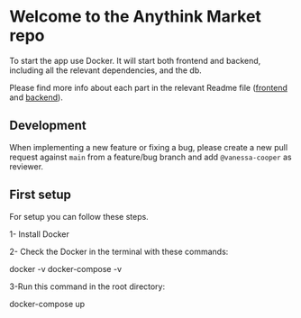 # Welcome to the Anythink Market repo

To start the app use Docker. It will start both frontend and backend, including all the relevant dependencies, and the db.

Please find more info about each part in the relevant Readme file ([frontend](frontend/readme.md) and [backend](backend/README.md)).

## Development

When implementing a new feature or fixing a bug, please create a new pull request against `main` from a feature/bug branch and add `@vanessa-cooper` as reviewer.

## First setup

For setup you can follow these steps.

1- Install Docker

2- Check the Docker in the terminal with these commands:

docker -v
docker-compose -v

3-Run this command in the root directory:

docker-compose up

